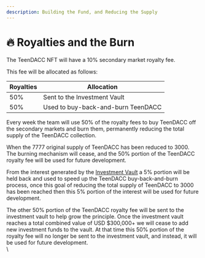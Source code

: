 ```yaml
---
description: Building the Fund, and Reducing the Supply
---
```


# 🔥 Royalties and the Burn

The TeenDACC NFT will have a 10% secondary market royalty fee.

This fee will be allocated as follows:

| Royalties | Allocation                         |
| --------- | ---------------------------------- |
| 50%       | Sent to the Investment Vault       |
| 50%       | Used to buy-back-and-burn TeenDACC |

Every week the team will use 50% of the royalty fees to buy TeenDACC off the secondary markets and burn them, permanently reducing the total supply of the TeenDACC collection.

When the 7777 original supply of TeenDACC has been reduced to 3000. The burning mechanism will cease, and the 50% portion of the TeenDACC royalty fee will be used for future development.

From the interest generated by the [Investment Vault](the-investment-vault.md) a 5% portion will be held back and used to speed up the TeenDACC buy-back-and-burn process, once this goal of reducing the total supply of TeenDACC to 3000 has been reached then this 5% portion of the interest will be used for future development.

The other 50% portion of the TeenDACC royalty fee will be sent to the investment vault to help grow the principle. Once the investment vault reaches a total combined value of USD $300,000+ we will cease to add new investment funds to the vault. At that time this 50% portion of the royalty fee will no longer be sent to the investment vault, and instead, it will be used for future development.\
\
